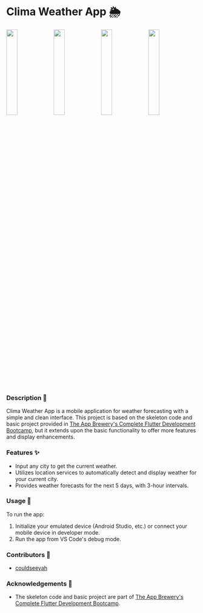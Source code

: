 # Clima Weather App 🌦️

<img src="https://github.com/couldseeyah/Clima_Weather_App/assets/116055831/083a9456-93f1-46b4-8df3-9556aa6e7249" width="24%" height="auto">
<img src="https://github.com/couldseeyah/Clima_Weather_App/assets/116055831/dd0cbc9b-3498-4299-a067-509be99a7189" width="24%" height="auto">
<img src="https://github.com/couldseeyah/Clima_Weather_App/assets/116055831/4a18daab-1fce-4fa8-a784-ac88c41d9c14" width="24%" height="auto">
<img src="https://github.com/couldseeyah/Clima_Weather_App/assets/116055831/33e454e0-288b-4634-a22d-401245edc4d9" width="24%" height="auto">


### Description 📝
Clima Weather App is a mobile application for weather forecasting with a simple and clean interface. This project is based on the skeleton code and basic project provided in [The App Brewery's Complete Flutter Development Bootcamp](https://www.appbrewery.co/), but it extends upon the basic functionality to offer more features and display enhancements.

### Features ✨
- Input any city to get the current weather.
- Utilizes location services to automatically detect and display weather for your current city.
- Provides weather forecasts for the next 5 days, with 3-hour intervals.
  
### Usage 🚀
To run the app:
1. Initialize your emulated device (Android Studio, etc.) or connect your mobile device in developer mode.
2. Run the app from VS Code's debug mode.

### Contributors 👥
- [couldseeyah](https://github.com/your-username)

### Acknowledgements 🙏
- The skeleton code and basic project are part of [The App Brewery's Complete Flutter Development Bootcamp](https://www.appbrewery.co/).
